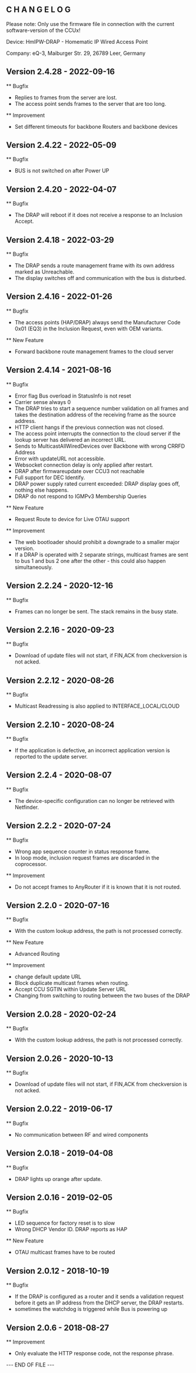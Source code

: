 ﻿C H A N G E L O G
-----------------

Please note: Only use the firmware file in connection with the current software-version of the CCUx!

Device:      HmIPW-DRAP - Homematic IP Wired Access Point

Company:     eQ-3, Maiburger Str. 29, 26789 Leer, Germany



Version 2.4.28 - 2022-09-16
--------------------------------------------------------------

** Bugfix
   * Replies to frames from the server are lost. 
   * The access point sends frames to the server that are too long. 

** Improvement
   * Set different timeouts for backbone Routers and backbone devices 



Version 2.4.22 - 2022-05-09
--------------------------------------------------------------

** Bugfix
   * BUS is not switched on after Power UP



Version 2.4.20 - 2022-04-07
--------------------------------------------------------------

** Bugfix
   * The DRAP will reboot if it does not receive a response to an Inclusion Accept. 



Version 2.4.18 - 2022-03-29
--------------------------------------------------------------

** Bugfix
   * The DRAP sends a route management frame with its own address marked as Unreachable. 
   * The display switches off and communication with the bus is disturbed. 



Version 2.4.16 - 2022-01-26
--------------------------------------------------------------

** Bugfix
   * The access points (HAP/DRAP) always send the Manufacturer Code 0x01 (EQ3) in the Inclusion Request, even with OEM variants.

** New Feature
   * Forward backbone route management frames to the cloud server



Version 2.4.14 - 2021-08-16
--------------------------------------------------------------

** Bugfix
   * Error flag Bus overload in StatusInfo is not reset
   * Carrier sense always 0
   * The DRAP tries to start a sequence number validation on all frames and takes the destination address of the receiving frame as the source address.
   * HTTP client hangs if the previous connection was not closed.
   * The access point interrupts the connection to the cloud server if the lookup server has delivered an incorrect URL.
   * Sends to MulticastAllWiredDevices over Backbone with wrong CRRFD Address
   * Error with updateURL not accessible.
   * Websocket connection delay is only applied after restart.
   * DRAP after firmwareupdate over CCU3 not reachable
   * Full support for DEC Identify.
   * DRAP power supply rated current exceeded: DRAP display goes off, nothing else happens.
   * DRAP do not respond to IGMPv3 Membership Queries

** New Feature
   * Request Route to device for Live OTAU support

** Improvement
   * The web bootloader should prohibit a downgrade to a smaller major version.
   * If a DRAP is operated with 2 separate strings, multicast frames are sent to bus 1 and bus 2 one after the other - this could also happen simultaneously.



Version 2.2.24 - 2020-12-16
--------------------------------------------------------------

** Bugfix
   * Frames can no longer be sent. The stack remains in the busy state. 



Version 2.2.16 - 2020-09-23
--------------------------------------------------------------

** Bugfix
   * Download of update files will not start, if FIN,ACK from checkversion is not acked.



Version 2.2.12 - 2020-08-26
--------------------------------------------------------------

** Bugfix
   * Multicast Readressing is also applied to INTERFACE_LOCAL/CLOUD



Version 2.2.10 - 2020-08-24
--------------------------------------------------------------

** Bugfix
   * If the application is defective, an incorrect application version is reported to the update server.



Version 2.2.4 - 2020-08-07
--------------------------------------------------------------

** Bugfix
   * The device-specific configuration can no longer be retrieved with Netfinder.



Version 2.2.2 - 2020-07-24
--------------------------------------------------------------

** Bugfix
   * Wrong app sequence counter in status response frame.
   * In loop mode, inclusion request frames are discarded in the coprocessor.

** Improvement
   * Do not accept frames to AnyRouter if it is known that it is not routed.



Version 2.2.0 - 2020-07-16
--------------------------------------------------------------

** Bugfix
   * With the custom lookup address, the path is not processed correctly. 

** New Feature
   * Advanced Routing

** Improvement
   * change default update URL
   * Block duplicate multicast frames when routing.
   * Accept CCU SGTIN within Update Server URL
   * Changing from switching to routing between the two buses of the DRAP



Version 2.0.28 - 2020-02-24
--------------------------------------------------------------

** Bugfix
   * With the custom lookup address, the path is not processed correctly. 



Version 2.0.26 - 2020-10-13
--------------------------------------------------------------

** Bugfix
   * Download of update files will not start, if FIN,ACK from checkversion is not acked.



Version 2.0.22 - 2019-06-17
--------------------------------------------------------------

** Bugfix
   * No communication between RF and wired components 



Version 2.0.18 - 2019-04-08
--------------------------------------------------------------

** Bugfix
   * DRAP lights up orange after update.



Version 2.0.16 - 2019-02-05
--------------------------------------------------------------

** Bugfix
   * LED sequence for factory reset is to slow
   * Wrong DHCP Vendor ID. DRAP reports as HAP 

** New Feature
   * OTAU multicast frames have to be routed 



Version 2.0.12 - 2018-10-19
--------------------------------------------------------------

** Bugfix
   * If the DRAP is configured as a router and it sends a validation request before it gets an IP address from the DHCP server, the DRAP restarts. 
   * sometimes the watchdog is triggered while Bus is powering up 



Version 2.0.6 - 2018-08-27
--------------------------------------------------------------

** Improvement
   * Only evaluate the HTTP response code, not the response phrase. 



--- END OF FILE ---


